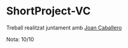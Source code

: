 # ShortProject-VC
Treball realitzat juntament amb [Joan Caballero](https://github.com/JoanK11)

Nota: 10/10
